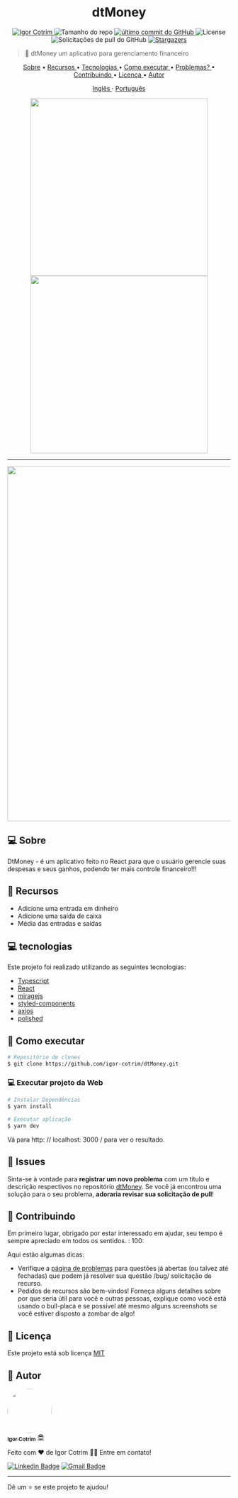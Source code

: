 <h1 align = "center"> dtMoney </h1>

<p align = "center">
   <a href="https://www.linkedin.com/in/igorcotrim/">
      <img alt = "Igor Cotrim" src = "https://img.shields.io/badge/-Igorcotrim-5965e0?style=flat&logo=Linkedin&logoColor=white" />
   </a>
  <img alt = "Tamanho do repo" src ="https://img.shields.io/github/repo-size/igor-cotrim/dtMoney?color=5863d2 ">

  <a href="https://github.com/igor-cotrim/dtMoney/commits/main">
    <img alt = "último commit do GitHub" src = "https://img.shields.io/github/last-commit/igor-cotrim/dtMoney?color=5863d2">
  </a>
  <img alt = "License" src = "https://img.shields.io/badge/license-MIT-5965e0">
  <img alt = "Solicitações de pull do GitHub" src ="https://img.shields.io/github/issues-pr/igor-cotrim/dtMoney?color=5863d2 "/>
  <a href="https://github.com/igor-cotrim/dtMoney/stargazers">
    <img alt = "Stargazers" src = "https://img.shields.io/github/stars/igor-cotrim/dtMoney?color=5863d2&logo=github">
  </a>
</p>

> :rocket: dtMoney um aplicativo para gerenciamento financeiro

<p align = "center">
 <a href ="#-sobre ">Sobre</a> •
 <a href="#rocket-features"> Recursos </a> •
 <a href="#computer-technologies"> Tecnologias </a> •
 <a href="#construction_worker-how-to-run"> Como executar </a> •
 <a href="#bug-issues"> Problemas? </a> •
 <a href="#tada-contributing"> Contribuindo </a> •
 <a href="#closed_book-license"> Licença </a> •
 <a href="#-author"> Autor </a>
  
</p>
<p align = "center">
    <a href="README.md"> Inglês </a>
    ·
    <a href="README-pt.md"> Português </a>
 </p>


<div align = "center">
 
   <img src = "https://user-images.githubusercontent.com/50390408/114189564-b505ee00-9920-11eb-80d9-51a6506d59a4.png" width = "400px" >
   <img src = "https://user-images.githubusercontent.com/50390408/114189624-c6e79100-9920-11eb-9ede-e89401383b26.png" width= "400px">
   
   ---
   
   <img src = "https://user-images.githubusercontent.com/50390408/114192552-fea40800-9923-11eb-9557-d3ccac17c50d.gif" width = "800px">
   

</div>

## 💻 Sobre

DtMoney - é um aplicativo feito no React para que o usuário gerencie suas despesas e seus ganhos, podendo ter mais controle financeiro!!!


## :rocket: Recursos

* Adicione uma entrada em dinheiro
* Adicione uma saída de caixa
* Média das entradas e saídas 

## 💻 tecnologias
Este projeto foi realizado utilizando as seguintes tecnologias:

* [Typescript](https://www.typescriptlang.org/)
* [React](https://reactjs.org/)
* [miragejs](https://miragejs.com)
* [styled-components](https://styled-components.com)
* [axios](https://github.com/axios/axios)
* [polished](https://polished.js.org)
     

## :construction_worker: Como executar
```bash
# Repositório de clones
$ git clone https://github.com/igor-cotrim/dtMoney.git
```
### 💻 Executar projeto da Web

```bash
# Instalar Dependências
$ yarn install

# Executar aplicação
$ yarn dev
```
Vá para http: // localhost: 3000 / para ver o resultado.


## :bug: Issues

Sinta-se à vontade para **registrar um novo problema** com um título e descrição respectivos no repositório [dtMoney](https://github.com/igor-cotrim/dtMoney/issues).
Se você já encontrou uma solução para o seu problema, **adoraria revisar sua solicitação de pull**!

## :tada: Contribuindo
Em primeiro lugar, obrigado por estar interessado em ajudar, seu tempo é sempre apreciado em todos os sentidos. : 100:

Aqui estão algumas dicas:

* Verifique a [página de problemas](https://github.com/igor-cotrim/dtMoney/issues) para questões já abertas (ou talvez até fechadas) que podem já resolver sua questão /bug/ solicitação de recurso.
* Pedidos de recursos são bem-vindos! Forneça alguns detalhes sobre por que seria útil para você e outras pessoas, explique como você está usando o bull-placa e se possível até mesmo alguns screenshots se você estiver disposto a zombar de algo!

## :closed_book: Licença

Este projeto está sob licença [MIT](https://choosealicense.com/licenses/mit/)


## 🦸 Autor 

<a href="https://www.linkedin.com/in/igorcotrim/">
 <img style="border-radius: 50%;" src="https://avatars2.githubusercontent.com/u/50390408?s=460&u=fa3dad860e7be785755894c2c7f4cbd20ac4b1b0&v=4" width="100px;" alt=""/>
 <br />
 <sub><b>Igor Cotrim</b></sub></a> <a href="https://www.linkedin.com/in/igorcotrim/" title="linkedin">😎</a>


Feito com ❤️ de Igor Cotrim 👋🏽 Entre em contato!

[![Linkedin Badge](https://img.shields.io/badge/-Igor_Cotrim-blue?style=flat-square&logo=Linkedin&logoColor=white&link=https://www.linkedin.com/in/igorcotrim/)](https://www.linkedin.com/in/igorcotrim/) 
[![Gmail Badge](https://img.shields.io/badge/-igorcotrim.dev@gmail.com-c14438?style=flat-square&logo=Gmail&logoColor=white&link=mailto:igorcotrim.dev@gmail.com)](mailto:igorcotrim.dev@gmail.com)

---

Dê um ⭐️ se este projeto te ajudou!

